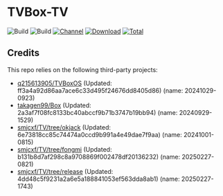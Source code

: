 # TVBox-TV

![Build](https://shields.io/github/actions/workflow/status/smjcxf/TVBox-TV/TV.yml?branch=master&logo=github&label=Build)
![Build](https://shields.io/github/actions/workflow/status/smjcxf/TVBox-TV/TVBox.yml?branch=master&logo=github&label=Build)
[![Channel](https://img.shields.io/badge/Follow-Telegram-blue.svg?logo=telegram)](https://t.me/klbot)
[![Download](https://img.shields.io/github/v/release/smjcxf/TVBox-TV?color=orange&logoColor=orange&label=Download&logo=DocuSign)](https://github.com/smjcxf/TVBox-TV/releases/latest) 
[![Total](https://shields.io/github/downloads/smjcxf/TVBox-TV/total?logo=Bookmeter&label=Counts&logoColor=yellow&color=yellow)](https://github.com/smjcxf/TVBox-TV/releases)

## Credits
This repo relies on the following third-party projects:
- [q215613905/TVBoxOS](https://github.com/q215613905/TVBoxOS) (Updated: ff3a4a92d86aa7ace6c33d495f24676dd8405d86) (name: 20241029-0923)
- [takagen99/Box](https://github.com/takagen99/Box) (Updated: 2a3af7f08fc8133bc40abccf9b71b3747b19bb94) (name: 20240929-1529)
- [smjcxf/TV/tree/okjack](https://github.com/smjcxf/TV/tree/okjack) (Updated: 6e73818cc85c74474a0ccd9b991a4e49dae7f9aa) (name: 20241001-0815)
- [smjcxf/TV/tree/fongmi](https://github.com/smjcxf/TV/tree/fongmi) (Updated: b131b8d7af298c8a9708869f002478df20136232) (name: 20250227-0821)
- [smjcxf/TV/tree/release](https://github.com/smjcxf/TV/tree/release) (Updated: 4dd48c5f9231a2a6e5a188841053ef563dda8ab1) (name: 20250227-1743)
